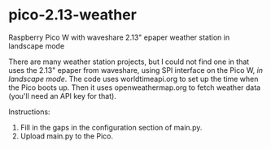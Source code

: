 # pico-2.13-weather
Raspberry Pico W with waveshare 2.13" epaper weather station in landscape mode

There are many weather station projects, but I could not find one in that uses the 2.13" epaper from waveshare, using SPI interface on the Pico W, *in landscape mode*.
The code uses worldtimeapi.org to set up the time when the Pico boots up. 
Then it uses openweathermap.org to fetch weather data (you'll need an API key for that).

Instructions:
1. Fill in the gaps in the configuration section of main.py.
2. Upload main.py to the Pico.
